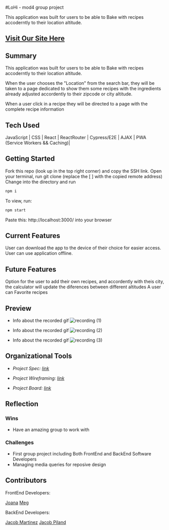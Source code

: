 #LoHi - mod4 group project

This application was built for users to be able to Bake with recipes accoderntly to their location altitude.  

## [Visit Our Site Here]()


## Summary

This application was built for users to be able to Bake with recipes accoderntly to their location altitude.  

When the user chooses the "Location" from the search bar, they will be taken to a page dedicated to show them some recipes with the ingredients already adjusted accordently to their zipcode or city altitude.

When a user click in a recipe they will be directed to a page with the complete recipe information


## Tech Used

JavaScript | CSS | React | ReactRouter | Cypress/E2E | AJAX  | PWA (Service Workers && Caching)|

## Getting Started

Fork this repo (look up in the top right corner) and copy the SSH link.
Open your terminal, run git clone (replace the [ ] with the copied remote address)
Change into the directory and run
```bash
npm i
```
To view, run:

```bash
npm start
```

Paste this: http://localhost:3000/ into your browser

## Current Features


User can download the app to the device of their choice for easier access.
User can use application offline.

## Future Features 

Option for the user to add their own recipes, and accordently with theis city, the calculator will update the diferences 
between different altitudes 
A user can Favorite recipes

## Preview

- Info about the recorded gif
![recording (1)]()


- Info about the recorded gif
![recording (2)]()

- Info about the recorded gif
![recording (3)]()


## Organizational Tools

- *Project Spec: [link](https://mod4.turing.edu/projects/capstone/ "Spec")*

- *Project Wireframing: [link](https://miro.com/app/board/o9J_lq1w5ZE=/?invite_link_id=688520709845)*

- *Project Board: [link](https://github.com/orgs/LoHi-Turing/projects/1)*

## Reflection

### Wins

- Have an amazing group to work with 

### Challenges

- First group project including Both FrontEnd and BackEnd Software Developers 
- Managing media queries for reposive design


## Contributors

FrontEnd Developers: 

[Joana](https://github.com/joanafbrito)
[Meg](https://github.com/Meggs625)

BackEnd Developers: 

[Jacob Martinez](https://github.com/Jacobmar13)
[Jacob Piland](https://github.com/Jtpiland)
